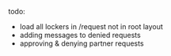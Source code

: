 todo:

- load all lockers in /request not in root layout
- adding messages to denied requests
- approving & denying partner requests

